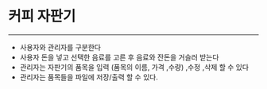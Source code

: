 #  커피 자판기


------

-  사용자와 관리자를 구분한다
  - 사용자 돈을 넣고 선택한 음료를 고른 후 음료와 잔돈을 거슬러 받는다
  - 관리자는 자판기의 품목을 입력 (품목의 이름, 가격 ,수량) ,수정 ,삭제 할 수 있다
- 관리자는 품목들을 파일에 저장/출력 할 수 있다.
